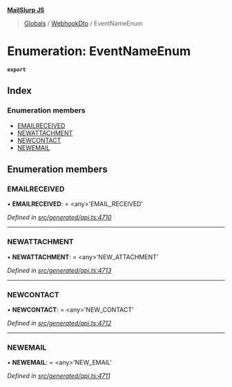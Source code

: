 **[MailSlurp JS](../README.md)**

> [Globals](../README.md) / [WebhookDto](../modules/webhookdto.md) / EventNameEnum

# Enumeration: EventNameEnum

**`export`** 

## Index

### Enumeration members

* [EMAILRECEIVED](webhookdto.eventnameenum.md#emailreceived)
* [NEWATTACHMENT](webhookdto.eventnameenum.md#newattachment)
* [NEWCONTACT](webhookdto.eventnameenum.md#newcontact)
* [NEWEMAIL](webhookdto.eventnameenum.md#newemail)

## Enumeration members

### EMAILRECEIVED

•  **EMAILRECEIVED**:  = \<any>'EMAIL\_RECEIVED'

*Defined in [src/generated/api.ts:4710](https://github.com/mailslurp/mailslurp-client/blob/751f7bb/src/generated/api.ts#L4710)*

___

### NEWATTACHMENT

•  **NEWATTACHMENT**:  = \<any>'NEW\_ATTACHMENT'

*Defined in [src/generated/api.ts:4713](https://github.com/mailslurp/mailslurp-client/blob/751f7bb/src/generated/api.ts#L4713)*

___

### NEWCONTACT

•  **NEWCONTACT**:  = \<any>'NEW\_CONTACT'

*Defined in [src/generated/api.ts:4712](https://github.com/mailslurp/mailslurp-client/blob/751f7bb/src/generated/api.ts#L4712)*

___

### NEWEMAIL

•  **NEWEMAIL**:  = \<any>'NEW\_EMAIL'

*Defined in [src/generated/api.ts:4711](https://github.com/mailslurp/mailslurp-client/blob/751f7bb/src/generated/api.ts#L4711)*
